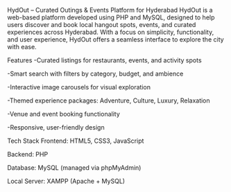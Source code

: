 HydOut – Curated Outings & Events Platform for Hyderabad
HydOut is a web-based platform developed using PHP and MySQL, designed to help users discover and book local hangout spots, events, and curated experiences across Hyderabad. With a focus on simplicity, functionality, and user experience, HydOut offers a seamless interface to explore the city with ease.

Features
-Curated listings for restaurants, events, and activity spots

-Smart search with filters by category, budget, and ambience

-Interactive image carousels for visual exploration

-Themed experience packages: Adventure, Culture, Luxury, Relaxation

-Venue and event booking functionality

-Responsive, user-friendly design

Tech Stack
Frontend: HTML5, CSS3, JavaScript

Backend: PHP

Database: MySQL (managed via phpMyAdmin)

Local Server: XAMPP (Apache + MySQL)

